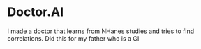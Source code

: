 # Doctor.AI
I made a doctor that learns from NHanes studies and tries to find correlations.
Did this for my father who is a GI
